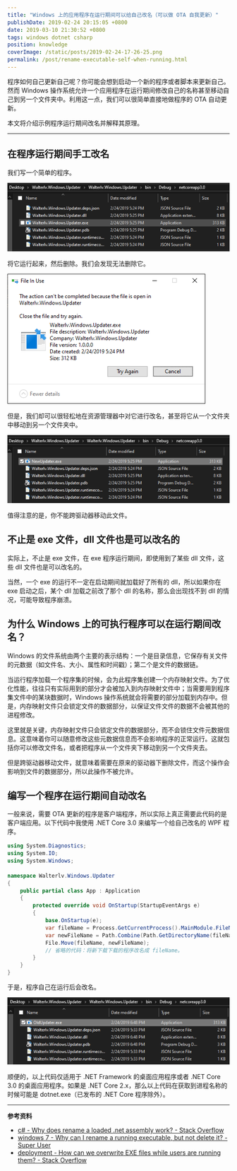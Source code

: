 ```yaml
---
title: "Windows 上的应用程序在运行期间可以给自己改名（可以做 OTA 自我更新）"
publishDate: 2019-02-24 20:15:05 +0800
date: 2019-03-10 21:30:52 +0800
tags: windows dotnet csharp
position: knowledge
coverImage: /static/posts/2019-02-24-17-26-25.png
permalink: /post/rename-executable-self-when-running.html
---
```


程序如何自己更新自己呢？你可能会想到启动一个新的程序或者脚本来更新自己。然而 Windows 操作系统允许一个应用程序在运行期间修改自己的名称甚至移动自己到另一个文件夹中。利用这一点，我们可以很简单直接地做程序的 OTA 自动更新。

本文将介绍示例程序运行期间改名并解释其原理。

---

<div id="toc"></div>

## 在程序运行期间手工改名

我们写一个简单的程序。

![简单的程序](/static/posts/2019-02-24-17-26-25.png)

将它运行起来，然后删除。我们会发现无法删除它。

![无法删除程序](/static/posts/2019-02-24-17-27-12.png)

但是，我们却可以很轻松地在资源管理器中对它进行改名，甚至将它从一个文件夹中移动到另一个文件夹中。

![已经成功改名](/static/posts/2019-02-24-17-28-14.png)

值得注意的是，你不能跨驱动器移动此文件。

## 不止是 exe 文件，dll 文件也是可以改名的

实际上，不止是 exe 文件，在 exe 程序运行期间，即使用到了某些 dll 文件，这些 dll 文件也是可以改名的。

当然，一个 exe 的运行不一定在启动期间就加载好了所有的 dll，所以如果你在 exe 启动之后，某个 dll 加载之前改了那个 dll 的名称，那么会出现找不到 dll 的情况，可能导致程序崩溃。

## 为什么 Windows 上的可执行程序可以在运行期间改名？

Windows 的文件系统由两个主要的表示结构：一个是目录信息，它保存有关文件的元数据（如文件名、大小、属性和时间戳）；第二个是文件的数据链。

当运行程序加载一个程序集的时候，会为此程序集创建一个内存映射文件。为了优化性能，往往只有实际用到的部分才会被加入到内存映射文件中；当需要用到程序集文件中的某块数据时，Windows 操作系统就会将需要的部分加载到内存中。但是，内存映射文件只会锁定文件的数据部分，以保证文件文件的数据不会被其他的进程修改。

这里就是关键，内存映射文件只会锁定文件的数据部分，而不会锁住文件元数据信息。这意味着你可以随意修改这些元数据信息而不会影响程序的正常运行。这就包括你可以修改文件名，或者把程序从一个文件夹下移动到另一个文件夹去。

但是跨驱动器移动文件，就意味着需要在原来的驱动器下删除文件，而这个操作会影响到文件的数据部分，所以此操作不被允许。

## 编写一个程序在运行期间自动改名

一般来说，需要 OTA 更新的程序是客户端程序，所以实际上真正需要此代码的是客户端应用。以下代码中我使用 .NET Core 3.0 来编写一个给自己改名的 WPF 程序。

```csharp
using System.Diagnostics;
using System.IO;
using System.Windows;

namespace Walterlv.Windows.Updater
{
    public partial class App : Application
    {
        protected override void OnStartup(StartupEventArgs e)
        {
            base.OnStartup(e);
            var fileName = Process.GetCurrentProcess().MainModule.FileName;
            var newFileName = Path.Combine(Path.GetDirectoryName(fileName), "OldUpdater.exe");
            File.Move(fileName, newFileName);
            // 省略的代码：将新下载下载的程序改名成 fileName。
        }
    }
}
```

于是，程序自己在运行后会改名。

![程序已经自己改名](/static/posts/2019-02-24-18-53-01.png)

顺便的，以上代码仅适用于 .NET Framework 的桌面应用程序或者 .NET Core 3.0 的桌面应用程序。如果是 .NET Core 2.x，那么以上代码在获取到进程名称的时候可能是 dotnet.exe（已发布的 .NET Core 程序除外）。

---

**参考资料**

- [c# - Why does rename a loaded .net assembly work? - Stack Overflow](https://stackoverflow.com/a/14775626/6233938)
- [windows 7 - Why can I rename a running executable, but not delete it? - Super User](https://superuser.com/questions/488127/why-can-i-rename-a-running-executable-but-not-delete-it)
- [deployment - How can we overwrite EXE files while users are running them? - Stack Overflow](https://stackoverflow.com/questions/3365347/how-can-we-overwrite-exe-files-while-users-are-running-them)


